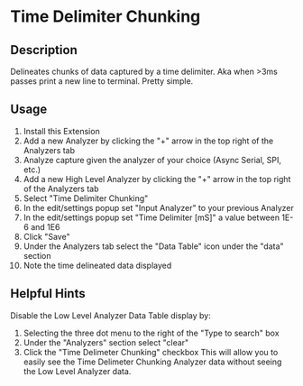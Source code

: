 # Time Delimiter Chunking
  
## Description

Delineates chunks of data captured by a time delimiter. Aka when >3ms passes print a new line to terminal. Pretty simple.

## Usage

1. Install this Extension
1. Add a new Analyzer by clicking the "+" arrow in the top right of the Analyzers tab
1. Analyze capture given the analyzer of your choice (Async Serial, SPI, etc.)
1. Add a new High Level Analyzer by clicking the "+" arrow in the top right of the Analyzers tab
1. Select "Time Delimiter Chunking"
1. In the edit/settings popup set "Input Analyzer" to your previous Analyzer
1. In the edit/settings popup set "Time Delimiter [mS]" a value between 1E-6 and 1E6
1. Click "Save"
1. Under the Analyzers tab select the "Data Table" icon under the "data" section
1. Note the time delineated data displayed

## Helpful Hints

Disable the Low Level Analyzer Data Table display by:
1. Selecting the three dot menu to the right of the "Type to search" box
1. Under the "Analyzers" section select "clear"
1. Click the "Time Delimeter Chunking" checkbox
This will allow you to easily see the Time Delimeter Chunking Analyzer data without seeing the Low Level Analyzer data.
